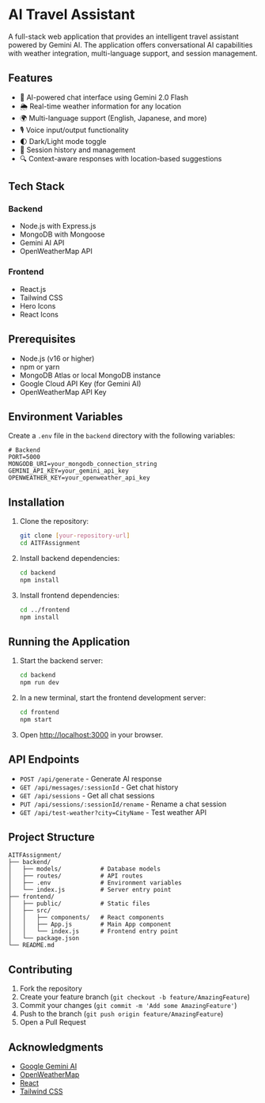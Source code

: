 # AI Travel Assistant

A full-stack web application that provides an intelligent travel assistant powered by Gemini AI. The application offers conversational AI capabilities with weather integration, multi-language support, and session management.

## Features

- 💬 AI-powered chat interface using Gemini 2.0 Flash
- 🌦️ Real-time weather information for any location
- 🌍 Multi-language support (English, Japanese, and more)
- 🎙️ Voice input/output functionality
- 🌓 Dark/Light mode toggle
- 💾 Session history and management
- 🔍 Context-aware responses with location-based suggestions

## Tech Stack

### Backend
- Node.js with Express.js
- MongoDB with Mongoose
- Gemini AI API
- OpenWeatherMap API

### Frontend
- React.js
- Tailwind CSS
- Hero Icons
- React Icons

## Prerequisites

- Node.js (v16 or higher)
- npm or yarn
- MongoDB Atlas or local MongoDB instance
- Google Cloud API Key (for Gemini AI)
- OpenWeatherMap API Key

## Environment Variables

Create a `.env` file in the `backend` directory with the following variables:

```env
# Backend
PORT=5000
MONGODB_URI=your_mongodb_connection_string
GEMINI_API_KEY=your_gemini_api_key
OPENWEATHER_KEY=your_openweather_api_key
```

## Installation

1. Clone the repository:
   ```bash
   git clone [your-repository-url]
   cd AITFAssignment
   ```

2. Install backend dependencies:
   ```bash
   cd backend
   npm install
   ```

3. Install frontend dependencies:
   ```bash
   cd ../frontend
   npm install
   ```

## Running the Application

1. Start the backend server:
   ```bash
   cd backend
   npm run dev
   ```

2. In a new terminal, start the frontend development server:
   ```bash
   cd frontend
   npm start
   ```

3. Open [http://localhost:3000](http://localhost:3000) in your browser.

## API Endpoints

- `POST /api/generate` - Generate AI response
- `GET /api/messages/:sessionId` - Get chat history
- `GET /api/sessions` - Get all chat sessions
- `PUT /api/sessions/:sessionId/rename` - Rename a chat session
- `GET /api/test-weather?city=CityName` - Test weather API

## Project Structure

```
AITFAssignment/
├── backend/
│   ├── models/           # Database models
│   ├── routes/           # API routes
│   ├── .env              # Environment variables
│   └── index.js          # Server entry point
├── frontend/
│   ├── public/           # Static files
│   ├── src/
│   │   ├── components/   # React components
│   │   ├── App.js        # Main App component
│   │   └── index.js      # Frontend entry point
│   └── package.json
└── README.md
```

## Contributing

1. Fork the repository
2. Create your feature branch (`git checkout -b feature/AmazingFeature`)
3. Commit your changes (`git commit -m 'Add some AmazingFeature'`)
4. Push to the branch (`git push origin feature/AmazingFeature`)
5. Open a Pull Request


## Acknowledgments

- [Google Gemini AI](https://ai.google.dev/)
- [OpenWeatherMap](https://openweathermap.org/)
- [React](https://reactjs.org/)
- [Tailwind CSS](https://tailwindcss.com/)
